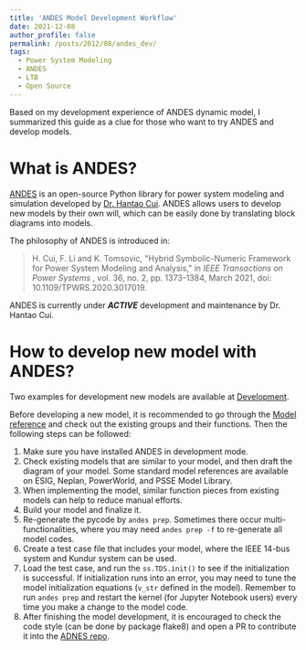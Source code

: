 ```yaml
---
title: 'ANDES Model Development Workflow'
date: 2021-12-08
author_profile: false
permalink: /posts/2012/08/andes_dev/
tags:
  - Power System Modeling
  - ANDES
  - LTB
  - Open Source
---
```

Based on my development experience of ANDES dynamic model, I summarized this guide as a clue for those who want to try ANDES and develop models.

# What is ANDES?

[ANDES](https://docs.andes.app/en/stable/) is an open-source Python library for power system modeling and simulation developed by [Dr. Hantao Cui](https://cui.eecps.com/). ANDES allows users to develop new models by their own will, which can be easily done by translating block diagrams into models.

The philosophy of ANDES is introduced in:

> H. Cui, F. Li and K. Tomsovic, "Hybrid Symbolic-Numeric Framework for Power System Modeling and Analysis," in  *IEEE Transactions on Power Systems* , vol. 36, no. 2, pp. 1373-1384, March 2021, doi: 10.1109/TPWRS.2020.3017019.

ANDES is currently under ***ACTIVE*** development and maintenance by Dr. Hantao Cui.

# How to develop new model with ANDES?

Two examples for development new models are available at [Development](https://docs.andes.app/en/stable/modeling/index.html).

Before developing a new model, it is recommended to go through the [Model reference](https://docs.andes.app/en/stable/modelref.html) and check out the existing groups and their functions. Then the following steps can be followed:

1. Make sure you have installed ANDES in development mode.
2. Check existing models that are similar to your model, and then draft the diagram of your model. Some standard model references are available on ESIG, Neplan, PowerWorld, and PSSE Model Library.
3. When implementing the model, similar function pieces from existing models can help to reduce manual efforts.
4. Build your model and finalize it.
5. Re-generate the pycode by `andes prep`. Sometimes there occur multi-functionalities, where you may need `andes prep -f` to re-generate all model codes.
6. Create a test case file that includes your model, where the IEEE 14-bus system and Kundur system can be used.
7. Load the test case, and run the `ss.TDS.init()` to see if the initialization is successful. If initialization runs into an error, you may need to tune the model initialization equations (`v_str` defined in the model). Remember to run `andes prep` and restart the kernel (for Jupyter Notebook users) every time you make a change to the model code.
8. After finishing the model development, it is encouraged to check the code style (can be done by package flake8) and open a PR to contribute it into the [ADNES repo](https://github.com/cuihantao/andes).

